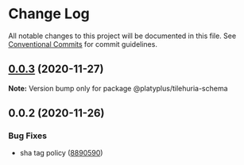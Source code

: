 # Change Log

All notable changes to this project will be documented in this file.
See [Conventional Commits](https://conventionalcommits.org) for commit guidelines.

## [0.0.3](https://github.com/platyplus/platyplus/compare/@platyplus/tilehuria-schema@0.0.2...@platyplus/tilehuria-schema@0.0.3) (2020-11-27)

**Note:** Version bump only for package @platyplus/tilehuria-schema





## 0.0.2 (2020-11-26)


### Bug Fixes

* sha tag policy ([8890590](https://github.com/platyplus/platyplus/commit/8890590bb1adc3fa2ea2a81e5daf90f76022ee34))
